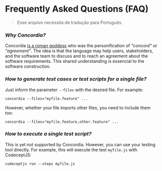 # Frequently Asked Questions (FAQ)

> Esse arquivo necessita de tradução para Português.

### *Why Concordia?*

Concordia [is a roman goddess](https://www.britannica.com/topic/Concordia-Roman-goddess) who was the personification of *"concord"* or *"agreement"*. The idea is that the language may help users, stakeholders, and the software team to discuss and to reach an agreement about the software requirements. This shared understanding is essencial to the software construction.


### *How to generate test cases or test scripts for a single file?*

Just inform the parameter `--files` with the desired file. For example:
```console
concordia --files="myfile.feature" ...
```
However, whether your file imports other files, you need to include them too:

```console
concordia --files="myfile.feature,other.feature" ...
```

### *How to execute a single test script?*

This is yet not supported by Concordia. However, you can use your testing tool directly. For example, this will execute the test `myfile.js` with CodeceptJS:
```console
codeceptjs run --steps myfile.js
```
